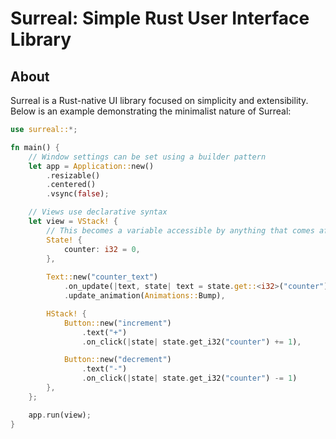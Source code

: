 # **Surreal**: **S**imple **R**ust **U**ser **I**nterface **L**ibrary

## About
Surreal is a Rust-native UI library focused on simplicity and extensibility. Below is an example demonstrating the minimalist nature of Surreal:
```Rust
use surreal::*;

fn main() {
    // Window settings can be set using a builder pattern
    let app = Application::new()
        .resizable()
        .centered()
        .vsync(false);

    // Views use declarative syntax
    let view = VStack! { 
        // This becomes a variable accessible by anything that comes after via `state`
        State! {
            counter: i32 = 0,
        },
        
        Text::new("counter_text")
            .on_update(|text, state| text = state.get::<i32>("counter").to_string())
            .update_animation(Animations::Bump),

        HStack! {
            Button::new("increment")
                .text("+")
                .on_click(|state| state.get_i32("counter") += 1),

            Button::new("decrement")
                .text("-")
                .on_click(|state| state.get_i32("counter") -= 1)
        },
    };

    app.run(view);
}
```
